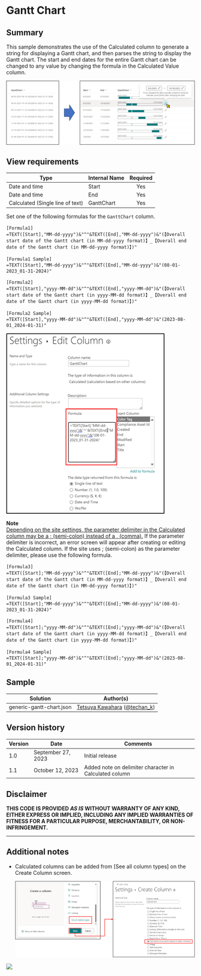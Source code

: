 # Gantt Chart

## Summary
This sample demonstrates the use of the Calculated column to generate a string for displaying a Gantt chart, and then parses the string to display the Gantt chart. The start and end dates for the entire Gantt chart can be changed to any value by changing the formula in the Calculated Value column.

![screenshot of the sample](./assets/screenshot.png)

## View requirements

|Type                             |Internal Name|Required|
|---------------------------------|-------------|:------:|
|Date and time                    |Start        |Yes     |
|Date and time                    |End          |Yes     |
|Calculated (Single line of text) |GanttChart   |Yes     |

Set one of the following formulas for the `GanttChart` column.
```
[Formula1]
=TEXT([Start],"MM-dd-yyyy")&"^"&TEXT([End],"MM-dd-yyyy")&"(【Overall start date of the Gantt chart (in MM-dd-yyyy format)】_【Overall end date of the Gantt chart (in MM-dd-yyyy format)】)"

[Formula1 Sample]
=TEXT([Start],"MM-dd-yyyy")&"^"&TEXT([End],"MM-dd-yyyy")&"(08-01-2023_01-31-2024)"
```

```
[Formula2]
=TEXT([Start],"yyyy-MM-dd")&"^"&TEXT([End],"yyyy-MM-dd")&"(【Overall start date of the Gantt chart (in yyyy-MM-dd format)】_【Overall end date of the Gantt chart (in yyyy-MM-dd format)】)"

[Formula2 Sample]
=TEXT([Start],"yyyy-MM-dd")&"^"&TEXT([End],"yyyy-MM-dd")&"(2023-08-01_2024-01-31)"
```

![screenshot of the calculated column setting screen](./assets/formula.png)

**Note**  
[Depending on the site settings, the parameter delimiter in the Calculated column may be a ; (semi-colon) instead of a , (comma).](https://learn.microsoft.com/previous-versions/office/developer/sharepoint-2010/bb862071(v=office.14)#important-notes) If the parameter delimiter is incorrect, an error screen will appear after creating or editing the Calculated column. If the site uses ; (semi-colon) as the parameter delimiter, please use the following formula.
```
[Formula3]
=TEXT([Start];"MM-dd-yyyy")&"^"&TEXT([End];"MM-dd-yyyy")&"(【Overall start date of the Gantt chart (in MM-dd-yyyy format)】_【Overall end date of the Gantt chart (in MM-dd-yyyy format)】)"

[Formula3 Sample]
=TEXT([Start];"MM-dd-yyyy")&"^"&TEXT([End];"MM-dd-yyyy")&"(08-01-2023_01-31-2024)"
```

```
[Formula4]
=TEXT([Start];"yyyy-MM-dd")&"^"&TEXT([End];"yyyy-MM-dd")&"(【Overall start date of the Gantt chart (in yyyy-MM-dd format)】_【Overall end date of the Gantt chart (in yyyy-MM-dd format)】)"

[Formula4 Sample]
=TEXT([Start];"yyyy-MM-dd")&"^"&TEXT([End];"yyyy-MM-dd")&"(2023-08-01_2024-01-31)"
```

## Sample

Solution|Author(s)
--------|---------
generic-gantt-chart.json | [Tetsuya Kawahara](https://github.com/tecchan1107) ([@techan_k](https://twitter.com/techan_k))

## Version history

Version |Date              |Comments
--------|------------------|--------------------------------
1.0     |September 27, 2023|Initial release
1.1     |October 12, 2023|Added note on delimiter character in Calculated column

## Disclaimer
**THIS CODE IS PROVIDED *AS IS* WITHOUT WARRANTY OF ANY KIND, EITHER EXPRESS OR IMPLIED, INCLUDING ANY IMPLIED WARRANTIES OF FITNESS FOR A PARTICULAR PURPOSE, MERCHANTABILITY, OR NON-INFRINGEMENT.**

---

## Additional notes

- Calculated columns can be added from [See all column types] on the Create Column screen.

    ![screenshot of the create column screen](./assets/create-column-screen.png)

<img src="https://pnptelemetry.azurewebsites.net/list-formatting/column-samples/generic-gantt-chart" />
